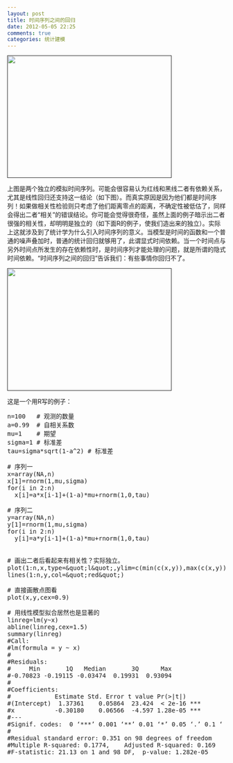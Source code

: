 ```yaml
---
layout: post
title: 时间序列之间的回归
date: 2012-05-05 22:25
comments: true
categories: 统计建模
---
```

<a href=""><img class="alignnone size-full wp-image-538" title="独立的时间序列" src="http://a.hiphotos.baidu.com/album/s%3D550%3Bq%3D90%3Bc%3Dxiangce%2C100%2C100/sign=229bf6a8d53f8794d7ff482be2207fc9/d788d43f8794a4c2cdc0f23b0ff41bd5ad6e393a.jpg?referer=b39158d0f636afc3571b0b5587d8&x=.jpg" alt="" width="379" height="282" /></a>

上图是两个独立的模拟时间序列。可能会很容易认为红线和黑线二者有依赖关系，尤其是线性回归还支持这一结论（如下图）。而真实原因是因为他们都是时间序列！如果做相关性检验则只考虑了他们距离零点的距离，不确定性被低估了，同样会得出二者“相关”的错误结论。你可能会觉得很奇怪，虽然上面的例子暗示出二者很强的相关性，却明明是独立的（如下面R的例子，使我们造出来的独立）。实际上这就涉及到了统计学为什么引入时间序列的意义。当模型是时间的函数和一个普通的噪声叠加时，普通的统计回归就够用了，此谓显式时间依赖。当一个时间点与另外时间点所发生的存在依赖性时，是时间序列才能处理的问题，就是所谓的隐式时间依赖。“时间序列之间的回归”告诉我们：有些事情你回归不了。

<a href=""><img title="回归不得哟" src="http://b.hiphotos.baidu.com/album/s%3D550%3Bq%3D90%3Bc%3Dxiangce%2C100%2C100/sign=a9ea053f94cad1c8d4bbfc224f051634/241f95cad1c8a78650b35f1e6609c93d70cf5000.jpg?referer=90808b38962bd4071bd0e6cd901e&x=.jpg" alt="" width="379" height="282" /></a>

这是一个用R写的例子：
<pre class="brush: r; gutter: true">n=100   # 观测的数量
a=0.99  # 自相关系数
mu=1    # 期望
sigma=1 # 标准差
tau=sigma*sqrt(1-a^2) # 标准差

# 序列一
x=array(NA,n)
x[1]=rnorm(1,mu,sigma)
for(i in 2:n)
  x[i]=a*x[i-1]+(1-a)*mu+rnorm(1,0,tau)

# 序列二
y=array(NA,n)
y[1]=rnorm(1,mu,sigma)
for(i in 2:n)
  y[i]=a*y[i-1]+(1-a)*mu+rnorm(1,0,tau)


# 画出二者后看起来有相关性？实际独立。
plot(1:n,x,type=&amp;quot;l&amp;quot;,ylim=c(min(c(x,y)),max(c(x,y))))
lines(1:n,y,col=&amp;quot;red&amp;quot;)

# 直接画散点图看
plot(x,y,cex=0.9)

# 用线性模型拟合居然也是显著的
linreg=lm(y~x)
abline(linreg,cex=1.5)
summary(linreg)
#Call:
#lm(formula = y ~ x)
#
#Residuals:
#     Min       1Q   Median       3Q      Max 
#-0.70823 -0.19115 -0.03474  0.19931  0.93094 
#
#Coefficients:
#            Estimate Std. Error t value Pr(&gt;|t|)    
#(Intercept)  1.37361    0.05864  23.424  &lt; 2e-16 ***
#x           -0.30180    0.06566  -4.597 1.28e-05 ***
#---
#Signif. codes:  0 ‘***’ 0.001 ‘**’ 0.01 ‘*’ 0.05 ‘.’ 0.1 ‘ ’ 1 
#
#Residual standard error: 0.351 on 98 degrees of freedom
#Multiple R-squared: 0.1774,	Adjusted R-squared: 0.169 
#F-statistic: 21.13 on 1 and 98 DF,  p-value: 1.282e-05 </pre>
